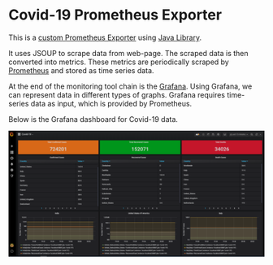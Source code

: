 # Covid-19 Prometheus Exporter

This is a [custom Prometheus Exporter](https://prometheus.io/docs/instrumenting/writing_exporters/) using [Java Library](https://github.com/prometheus/client_java).

It uses JSOUP to scrape data from web-page. The scraped data is then converted into metrics. These metrics are periodically scraped by [Prometheus](https://prometheus.io/) and stored as time series data.

At the end of the monitoring tool chain is the [Grafana](https://grafana.com/). Using Grafana, we can represent data in different types of graphs. Grafana requires time-series data as input, which is provided by Prometheus.

Below is the Grafana dashboard for Covid-19 data.

![Grafana Dashboard](Covid.PNG)

